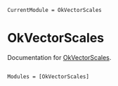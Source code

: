 ```@meta
CurrentModule = OkVectorScales
```

# OkVectorScales

Documentation for [OkVectorScales](https://github.com/okatsn/OkVectorScales.jl).

```@index
```

```@autodocs
Modules = [OkVectorScales]
```
